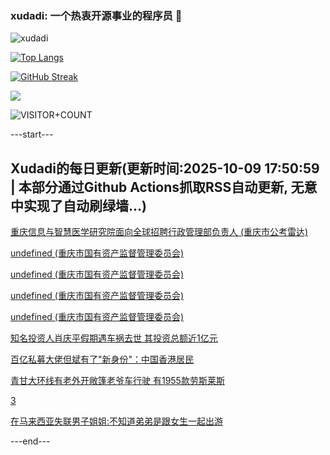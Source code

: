 ### xudadi: 一个热衷开源事业的程序员 👋

![xudadi](https://github-readme-stats-git-masterorgs-github-readme-stats-team.vercel.app/api?username=xudadi)

[![Top Langs](https://github-readme-stats.vercel.app/api/top-langs/?username=xudadi)](https://github.com/anuraghazra/github-readme-stats)

[![GitHub Streak](https://streak-stats.demolab.com?user=xudadi&locale=zh_Hans)](https://git.io/streak-stats)

![](https://raw.githubusercontent.com/xudadi/xudadi/main/assets/github-contribution-grid-snake.svg)

![VISITOR+COUNT](https://komarev.com/ghpvc/?username=xudadi&label=VISITOR+COUNT)


---start---

## Xudadi的每日更新(更新时间:2025-10-09 17:50:59 | 本部分通过Github Actions抓取RSS自动更新, 无意中实现了自动刷绿墙...)

[重庆信息与智慧医学研究院面向全球招聘行政管理部负责人 (重庆市公考雷达)](https://www.gongkaoleida.com/article/2641582)

[undefined (重庆市国有资产监督管理委员会)](https://dadilab.github.io/feeds/all.xml)

[undefined (重庆市国有资产监督管理委员会)](https://dadilab.github.io/feeds/all.xml)

[undefined (重庆市国有资产监督管理委员会)](https://dadilab.github.io/feeds/all.xml)

[undefined (重庆市国有资产监督管理委员会)](https://dadilab.github.io/feeds/all.xml)

[知名投资人肖庆平假期遇车祸去世 其投资总额近1亿元](https://m.163.com/news/article/KBBSF70I0512B07B.html)

[百亿私募大佬但斌有了"新身份"：中国香港居民](https://m.163.com/news/article/KBBFN6L00512B07B.html)

[青甘大环线有老外开敞篷老爷车行驶 有1955款劳斯莱斯](https://m.163.com/news/article/KBBRJHNB053469LG.html)

[3](https://m.163.com/touch/news/sub/domestic)

[在马来西亚失联男子姐姐:不知道弟弟是跟女生一起出游](https://m.163.com/news/article/KBBR7NRE053469LG.html)

---end---
